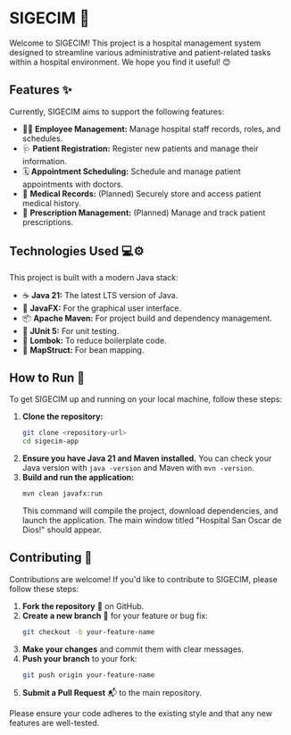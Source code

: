 # SIGECIM 🏥

Welcome to SIGECIM! This project is a hospital management system designed to streamline various administrative and patient-related tasks within a hospital environment. We hope you find it useful! 😊

## Features ✨

Currently, SIGECIM aims to support the following features:

*   🧑‍⚕️ **Employee Management:** Manage hospital staff records, roles, and schedules.
*   🩺 **Patient Registration:** Register new patients and manage their information.
*   🗓️ **Appointment Scheduling:** Schedule and manage patient appointments with doctors.
*   📄 **Medical Records:** (Planned) Securely store and access patient medical history.
*   💊 **Prescription Management:** (Planned) Manage and track patient prescriptions.

## Technologies Used 💻⚙️

This project is built with a modern Java stack:

*   ☕ **Java 21:** The latest LTS version of Java.
*   🎨 **JavaFX:** For the graphical user interface.
*   📦 **Apache Maven:** For project build and dependency management.
*   🧪 **JUnit 5:** For unit testing.
*   📝 **Lombok:** To reduce boilerplate code.
*   🔁 **MapStruct:** For bean mapping.

## How to Run 🚀

To get SIGECIM up and running on your local machine, follow these steps:

1.  **Clone the repository:**
    ```bash
    git clone <repository-url>
    cd sigecim-app
    ```
2.  **Ensure you have Java 21 and Maven installed.** You can check your Java version with `java -version` and Maven with `mvn -version`.
3.  **Build and run the application:**
    ```bash
    mvn clean javafx:run
    ```
    This command will compile the project, download dependencies, and launch the application. The main window titled "Hospital San Oscar de Dios!" should appear.

## Contributing 🤝

Contributions are welcome! If you'd like to contribute to SIGECIM, please follow these steps:

1.  **Fork the repository** 🍴 on GitHub.
2.  **Create a new branch** 🌿 for your feature or bug fix:
    ```bash
    git checkout -b your-feature-name
    ```
3.  **Make your changes** and commit them with clear messages.
4.  **Push your branch** to your fork:
    ```bash
    git push origin your-feature-name
    ```
5.  **Submit a Pull Request** 📬 to the main repository.

Please ensure your code adheres to the existing style and that any new features are well-tested.

